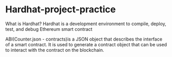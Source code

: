 # Hardhat-project-practice

What is Hardhat? Hardhat is a development environment to compile, deploy, test,
and debug Ethereum smart contract

ABI(Counter.json - contracts)is a JSON object that describes the interface of a
smart contract. It is used to generate a contract object that can be used to
interact with the contract on the blockchain.
